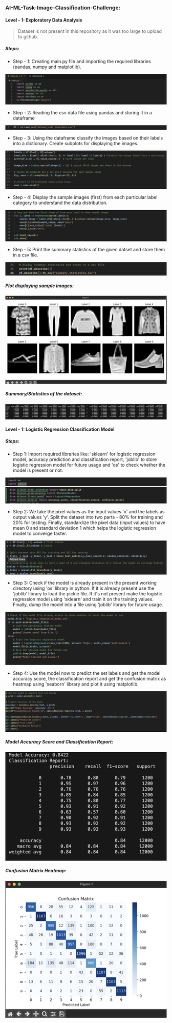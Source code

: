 ### AI-ML-Task-Image-Classification-Challenge:

#### Level - 1: Exploratory Data Analysis


> Dataset is not present in this repository as it was too large to upload to github.


##### Steps: 

- Step - 1: Creating main.py file and importing the required libraries (pandas, numpy and matplotlib).

![step1](images/step1.png)

- Step - 2: Reading the csv data file using pandas and storing it in a dataframe

![step2](images/step2.png)

- Step - 3: Using the dataframe classify the images based on their labels into a dictionary. Create subplots for displaying the images.

![step3](images/step3.png)

- Step - 4: Display the sample images (first) from each particular label category to understand the data distribution.

![step4](images/step4.png)

- Step - 5: Print the summary statistics of the given datset and store them in a csv file.

![step5](images/step5.png)


##### Plot displaying sample images:

![plot](images/plot1.png)

##### Summary/Statistics of the dataset:

![summary statistics](images/summary_statistics.png)


#### Level - 1: Logistic Regression Classification Model

##### Steps: 

- Step 1: Import required libraries like: 'sklearn' for logistic regression model, accuracy prediction and classification report, 'joblib' to store logistic regression model for future usage and 'os' to check whether the model is present or not.

![step1](images/step1_task2_1.png)
![step1](images/step1_task2_2.png)

- Step 2: We take the pixel values as the input values 'x' and the labels as output values 'y'. Split the dataset into two parts - 80% for training and 20% for testing.
Finally, standardize the pixel data (input values) to have mean 0 and standard deviation 1 which helps the logistic regression model to converge faster.

![step2](images/step2_task2.png)

- Step 3: Check if the model is already present in the present working directory using 'os' library in python. If it is already present use the 'joblib' library to load the pickle file. If it's not present make the logistic regression model using 'sklearn' and train it on the training values. Finally, dump the model into a file using 'joblib' library for future usage.

![step3](images/step3_task2.png)

- Step 4: Use the model now to predict the set labels and get the model accuracy score, the classification report and get the confusion matrix as heatmap using 'seaborn' library and plot it using matplotlib.

![step4](images/step4_task2.png)

##### Model Accuracy Score and Classification Report:

![Accuracy and Classification report](images/model_classification%20and%20accuracy%20report.png)

##### Confusion Matrix Heatmap:

![Confusion Matrix](images/confusion_matrix.png)

